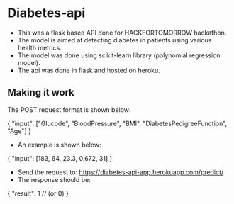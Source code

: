 # Diabetes-api
- This was a flask based API done for HACKFORTOMORROW hackathon.
- The model is aimed at detecting diabetes in patients using various health metrics.
- The model was done using scikit-learn library (polynomial regression model).
- The api was done in flask and hosted on heroku.

## Making it work
The POST request format is shown below:

{
  "input":  ["Glucode", "BloodPressure", "BMI", "DiabetesPedigreeFunction", "Age"]
}

- An example is shown below:

{
  "input":  [183, 64, 23.3, 0.672, 31]
}

- Send the request to: https://diabetes-api-app.herokuapp.com/predict/
- The response should be:

{
  "result": 1               // (or 0)
}
